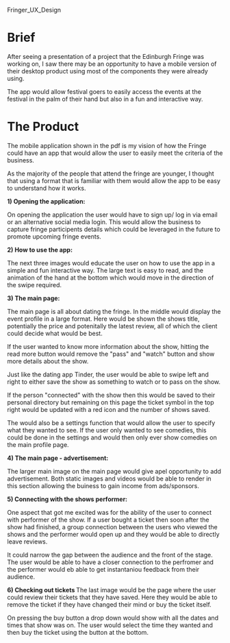 Fringer_UX_Design


<h1>Brief</h1>

After seeing a presentation of a project that the Edinburgh Fringe was working on, I saw there may be an opportunity to have a
mobile version of their desktop product using most of the components they were already using.

The app would allow festival goers to easily access the events at the festival in the palm of their hand but also in a fun
and interactive way.

<h1>The Product</h1>

The mobile application shown in the pdf is my vision of how the Fringe could have an app that would allow the user to easily 
meet the criteria of the business. 

As the majority of the people that attend the fringe are younger, I thought that using a format that is familiar with them would 
allow the app to be easy to understand how it works.

<strong> 1) Opening the application: </strong>

On opening the application the user would have to sign up/ log in via email or an alternative social media login. This would allow
the business to capture fringe participents details which could be leveraged in the future to promote upcoming fringe events. 
 
<strong>  2) How to use the app: </strong>

The next three images would educate the user on how to use the app in a simple and fun interactive way. The large text is easy to read,
and the animation of the hand at the bottom which would move in the direction of the swipe required.

<strong> 3) The main page: </strong>

The main page is all about dating the fringe. In the middle would display the event profile in a large format. Here would be shown the shows title, potentially the price and potenitally the latest review, all of which the client could decide what would be best.

If the user wanted to know more information about the show, hitting the read more button would remove the "pass" and "watch" button and show more
details about the show.

Just like the dating app Tinder, the user would be able to swipe left and right to either save the show as something to watch or to pass on the show.

If the person "connected" with the show then this would be saved to their personal directory but remaining on this page the ticket symbol in the top right
would be updated with a red icon and the number of shows saved. 

The would also be a settings function that would allow the user to specify what they wanted to see. If the user only wanted to see comedies, this could be
done in the settings and would then only ever show comedies on the main profile page.

<strong>4) The main page - advertisement:</strong>

The larger main image on the main page would give apel opportunity to add advertisement. Both static images and videos would be able to render in this section allowing the buiness to gain income from ads/sponsors.

<strong>5) Connecting with the shows performer:</strong>

One aspect that got me excited was for the ability of the user to connect with performer of the show. If a user bought a ticket then soon after the show had finished, a group connection between the users who viewed the shows and the performer would open up and they would be able to directly leave reviews. 

It could narrow the gap between the audience and the front of the stage. The user would be able to have a closer connection to the perfromer and the performer would eb able to get instantaniou feedback from their audience.

<strong>6) Checking out tickets </strong>
The last image would be the page where the user could review their tickets that they have saved. Here they would be able to remove the ticket if they have changed their mind or buy the ticket itself. 

On pressing the buy button a drop down would show with all the dates and times that show was on. The user would select the time they wanted and then buy the ticket using the button at the bottom.
